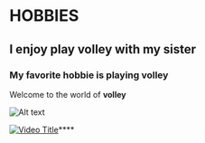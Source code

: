 # HOBBIES
## I enjoy play volley with my sister
### My favorite hobbie is playing volley
Welcome to the world of **volley**

![Alt text](https://encrypted-tbn0.gstatic.com/images?q=tbn:ANd9GcR27dXlUEo9YltJBDXFquQcg5RT_sV2uB6tqw&s)

[![Video Title](https://img.youtube.com/vi/2SzbcpB8ZdI/0.jpg)](https://www.youtube.com/watch?v=VIDEO_ID)****
